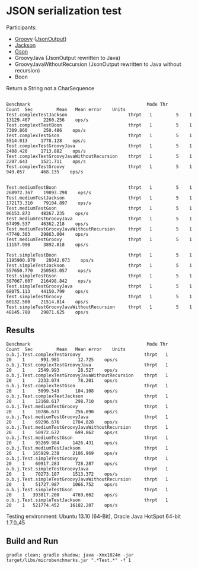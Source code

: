 JSON serialization test
===

Participants:
* [Groovy](http://groovy.codehaus.org/) ([JsonOutput](http://groovy.codehaus.org/gapi/groovy/json/JsonOutput.html))
* [Jackson](http://wiki.fasterxml.com/JacksonRelease20)
* [Gson](https://code.google.com/p/google-gson/)
* GroovyJava (JsonOutput rewritten to Java)
* GroovyJavaWithoutRecursion (JsonOutput rewritten to Java without recursion)
* Boon


Return a String not a CharSequence
```

Benchmark                                            Mode Thr     Count  Sec         Mean   Mean error    Units
Test.complexTestJackson                       thrpt   1         5    1    13129.467     2260.256    ops/s
Test.complextTestBoon                         thrpt   1         5    1     7309.860      250.486    ops/s
Test.complexTestGson                          thrpt   1         5    1     5514.013     1778.128    ops/s
Test.complexTestGroovyJava                    thrpt   1         5    1     2408.420     1713.882    ops/s
Test.complexTestGroovyJavaWithoutRecursion    thrpt   1         5    1     2207.643     1521.711    ops/s
Test.complexTestGroovy                        thrpt   1         5    1      949.057      468.135    ops/s


Test.mediumTestBoon                           thrpt   1         5    1   268972.367    19893.298    ops/s
Test.mediumTestJackson                        thrpt   1         5    1   172173.310    79104.897    ops/s
Test.mediumTestGson                           thrpt   1         5    1    96153.873    48267.235    ops/s
Test.mediumTestGroovyJava                     thrpt   1         5    1    67499.537    46362.218    ops/s
Test.mediumTestGroovyJavaWithoutRecursion     thrpt   1         5    1    47740.303    29863.004    ops/s
Test.mediumTestGroovy                         thrpt   1         5    1    11157.990     3892.818    ops/s

Test.simpleTestBoon                           thrpt   1         5    1  1195900.870    28042.073    ops/s
Test.simpleTestJackson                        thrpt   1         5    1   557650.770   250583.057    ops/s
Test.simpleTestGson                           thrpt   1         5    1   387067.607   216498.842    ops/s
Test.simpleTestGroovyJava                     thrpt   1         5    1    68075.113    44150.799    ops/s
Test.simpleTestGroovy                         thrpt   1         5    1    60132.500    21514.814    ops/s
Test.simpleTestGroovyJavaWithoutRecursion     thrpt   1         5    1    48145.780    29871.625    ops/s

```

Results
---

	Benchmark                                            Mode Thr     Count  Sec         Mean   Mean error    Units
	o.b.j.Test.complexTestGroovy                        thrpt   1        20    1      991.981       12.725    ops/s
	o.b.j.Test.complexTestGroovyJava                    thrpt   1        20    1     2549.993       28.527    ops/s
	o.b.j.Test.complexTestGroovyJavaWithoutRecursion    thrpt   1        20    1     2233.074       78.201    ops/s
	o.b.j.Test.complexTestGson                          thrpt   1        20    1     5099.543      104.108    ops/s
	o.b.j.Test.complexTestJackson                       thrpt   1        20    1    12168.617      298.710    ops/s
	o.b.j.Test.mediumTestGroovy                         thrpt   1        20    1    10786.671      256.090    ops/s
	o.b.j.Test.mediumTestGroovyJava                     thrpt   1        20    1    69296.676     1704.828    ops/s
	o.b.j.Test.mediumTestGroovyJavaWithoutRecursion     thrpt   1        20    1    50972.672      699.862    ops/s
	o.b.j.Test.mediumTestGson                           thrpt   1        20    1    95269.984     1426.431    ops/s
	o.b.j.Test.mediumTestJackson                        thrpt   1        20    1   165929.238     2106.969    ops/s
	o.b.j.Test.simpleTestGroovy                         thrpt   1        20    1    60917.283      728.287    ops/s
	o.b.j.Test.simpleTestGroovyJava                     thrpt   1        20    1    70273.187     1513.372    ops/s
	o.b.j.Test.simpleTestGroovyJavaWithoutRecursion     thrpt   1        20    1    51727.987     1066.752    ops/s
	o.b.j.Test.simpleTestGson                           thrpt   1        20    1   393817.200     4769.662    ops/s
	o.b.j.Test.simpleTestJackson                        thrpt   1        20    1   521774.452    16102.207    ops/s

Testing environment: Ubuntu 13.10 (64-Bit), Oracle Java HotSpot 64-bit 1.7.0_45

Build and Run
---

	gradle clean; gradle shadow; java -Xmx1024m -jar target/libs/microbenchmarks.jar ".*Test.*" -f 1
